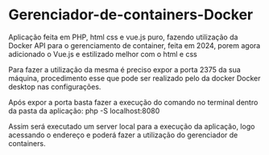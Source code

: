 # Gerenciador-de-containers-Docker
Aplicação feita em PHP, html css e vue.js puro, fazendo utilização da Docker API para o gerenciamento de container, feita em 2024, porem agora adicionado o Vue.js e estilizado melhor com o html e css

Para fazer a utilização da mesma é preciso expor a porta 2375 da sua máquina, procedimento esse que pode ser realizado pelo da docker Docker desktop nas configurações.

Após expor a porta basta fazer a execução do comando no terminal dentro da pasta da aplicação:
php -S localhost:8080

Assim será executado um server local para a execução da aplicação, logo acessando o endereço  e poderá fazer a utilização do gerenciador de containers.
